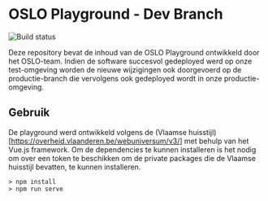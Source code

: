 # OSLO Playground - Dev Branch

![Build status](https://github.com/informatievlaanderen/OSLO-Playground/actions/workflows/ci.yml/badge.svg)

Deze repository bevat de inhoud van de OSLO Playground ontwikkeld door het OSLO-team. Indien de software succesvol gedeployed werd op onze test-omgeving worden de nieuwe wijzigingen ook doorgevoerd op de productie-branch die vervolgens ook gedeployed wordt in onze productie-omgeving.

## Gebruik

De playground werd ontwikkeld volgens de (Vlaamse huisstijl)[https://overheid.vlaanderen.be/webuniversum/v3/] met behulp van het Vue.js framework. Om de dependencies te kunnen installeren is het nodig om over een token te beschikken om de private packages die de Vlaamse huisstijl bevatten, te kunnen installeren.

```
> npm install
> npm run serve
```
